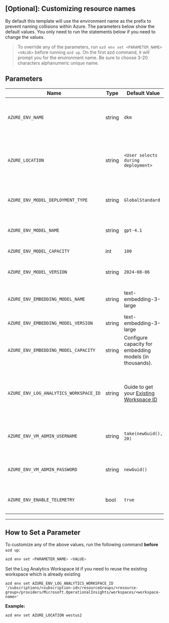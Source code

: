 ## [Optional]: Customizing resource names 

By default this template will use the environment name as the prefix to prevent naming collisions within Azure. The parameters below show the default values. You only need to run the statements below if you need to change the values. 

> To override any of the parameters, run `azd env set <PARAMETER_NAME> <VALUE>` before running `azd up`. On the first azd command, it will prompt you for the environment name. Be sure to choose 3-20 characters alphanumeric unique name. 

## Parameters

| Name                            | Type   | Default Value     | Purpose                                                                                             |
| ------------------------------- | ------ | ----------------- | --------------------------------------------------------------------------------------------------- |
| `AZURE_ENV_NAME`                | string | `dkm`           | Used as a prefix for all resource names to ensure uniqueness across environments.                   |
| `AZURE_LOCATION`                | string | `<User selects during deployment>`   | Location of the Azure resources. Controls where the infrastructure will be deployed.                |
| `AZURE_ENV_MODEL_DEPLOYMENT_TYPE` | string | `GlobalStandard` | Defines the deployment type for the AI model (e.g., Standard, GlobalStandard).                     |
| `AZURE_ENV_MODEL_NAME`          | string | `gpt-4.1`          | Specifies the name of the GPT model to be deployed.                                                |
| `AZURE_ENV_MODEL_CAPACITY`       | int | `100`      | Sets the GPT model capacity.                                                |
| `AZURE_ENV_MODEL_VERSION`       | string | `2024-08-06`      | Version of the GPT model to be used for deployment.                                                |
| `AZURE_ENV_EMBEDDING_MODEL_NAME`          | string | text-embedding-3-large          | Sets the name of the embedding model to use.                                                |                        
| `AZURE_ENV_EMBEDDING_MODEL_VERSION`            | string | text-embedding-3-large          | *(empty)*                                                   |
| `AZURE_ENV_EMBEDDING_MODEL_CAPACITY`            | string | Configure capacity for embedding models (in thousands).         | Set the capacity for embedding models (in thousands).                                                   |
| `AZURE_ENV_LOG_ANALYTICS_WORKSPACE_ID` | string  | Guide to get your [Existing Workspace ID](/docs/re-use-log-analytics.md) | Set this if you want to reuse an existing Log Analytics Workspace instead of creating a new one.     |
| `AZURE_ENV_VM_ADMIN_USERNAME`  | string | `take(newGuid(), 20)`               | The administrator username for the virtual machine.         |
| `AZURE_ENV_VM_ADMIN_PASSWORD`  | string | `newGuid()`               | The administrator password for the virtual machine.         |
| `AZURE_ENV_ENABLE_TELEMETRY`    | bool   | `true`            | Enables telemetry for monitoring and diagnostics.                                                  |
---

## How to Set a Parameter

To customize any of the above values, run the following command **before** `azd up`:

```bash
azd env set <PARAMETER_NAME> <VALUE>
```

Set the Log Analytics Workspace Id if you need to reuse the existing workspace which is already existing
```shell
azd env set AZURE_ENV_LOG_ANALYTICS_WORKSPACE_ID '/subscriptions/<subscription-id>/resourceGroups/<resource-group>/providers/Microsoft.OperationalInsights/workspaces/<workspace-name>'
```

**Example:**

```bash
azd env set AZURE_LOCATION westus2
```
